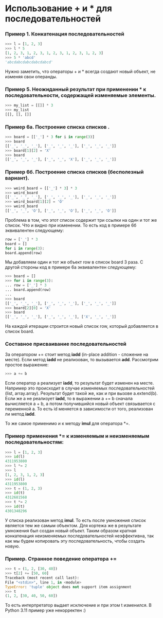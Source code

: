 # Использование + и * для последовательностей

### Пример 1. Конкатенация последовательностей
``` python
>>> l = [1, 2, 3]
>>> l * 5
[1, 2, 3, 1, 2, 3, 1, 2, 3, 1, 2, 3, 1, 2, 3]
>>> 5 * 'abcd'
'abcdabcdabcdabcdabcd'
```
Нужно заметить, что операторы + и * всегда создают новый объект, не изменяя свои операнды.

### Пример 5. Неожиданный результат при применении * к последовательности, содержащей изменяемые элементы.
``` python
>>> my_list = [[]] * 3
>>> my_list
[[], [], []]
```

### Пример 6а. Построение списка списков .
``` python
>>> board = [['_'] * 3 for i in range(3)]
>>> board
[['_', '_', '_'], ['_', '_', '_'], ['_', '_', '_']]
>>> board[1][2] = 'X'
>>> board
[['_', '_', '_'], ['_', '_', 'X'], ['_', '_', '_']]
```
### Пример 6б. Построение списка списков (бесполезный вариант).
``` python
>>> weird_board = [['_'] * 3] * 3
>>> weird_board
[['_', '_', '_'], ['_', '_', '_'], ['_', '_', '_']]
>>> weird_board[1][2] = 'O'
>>> weird_board
[['_', '_', 'O'], ['_', '_', 'O'], ['_', '_', 'O']]
```
Проблема в том, что этот список содержит три ссылки на один и тот же список. Что и видно при изменении. То есть код в примере 6б эквивалентен следующему:
``` python
row = ['_'] * 3
board = []
for i in range(3):
board.append(row)
```
Мы добавляем один и тот же объект row в список board 3 раза. С другой стороны код в примере 6а эквивалентен следующему:
``` python
>>> board = []
>>> for i in range(3):
... row = ['_'] * 3
... board.append(row)
...
>>> board
[['_', '_', '_'], ['_', '_', '_'], ['_', '_', '_']]
>>> board[2][0] = 'X'
>>> board
[['_', '_', '_'], ['_', '_', '_'], ['X', '_', '_']]
```
На каждой итерации строится новый список row, который добавляется в список board.

### Составное присваивание последовательностей
За оператором += стоит метод __iadd__ (in-place addition - сложение на месте). Если метод __iadd__ не реализован, то вызывается __add__. Рассмотрим простое выражение:
``` python
>>> a += b
```
Если оператор a реализует __iadd__, то результат будет изменен на месте. Например это происходит в случае изменяемых последовательностей (list, array.array). Результат будет такой же, как и при вызове a.extend(b). Если же a не реализует __iadd__, то в выражении a += b сначала вычисляется a + b, а потом получившийся новый объект связывается с переменной a. То есть id меняется в зависимости от того, реализован ли метод __iadd__.

То же самое применимо и к методу __imul__ для оператора *=.

### Пример применения *= к изменяемым и неизменяемым последовательностям:
``` python
>>> l = [1, 2, 3]
>>> id(l)
4311953800
>>> l *= 2
>>> l
[1, 2, 3, 1, 2, 3]
>>> id(l)
4311953800
>>> t = (1, 2, 3)
>>> id(t)
4312681568
>>> t *= 2
>>> id(t)
4301348296
```
У списка реализован метод __imul__. То есть после умножения список является тем же самым объектом. Для кортежа же в результате умножения был создан новый объект. Таким образом кратная конкатенация неизменяемых последовательностей неэффективна, так как мы будем копировать эту последовательность, чтобы создать новую.

### Пример. Странное поведение оператора +=
``` python
>>> t = (1, 2, [30, 40])
>>> t[2] += [50, 60]
Traceback (most recent call last):
File "<stdin>", line 1, in <module>
TypeError: 'tuple' object does not support item assignment
>>> t
(1, 2, [30, 40, 50, 60])
```
То есть интерпретатор выдает исключение и при этом t изменился. В Python 3.11 пример уже некорректен :)

